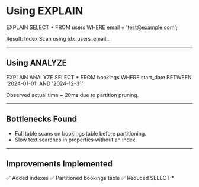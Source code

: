 # Using EXPLAIN

EXPLAIN
SELECT * FROM users WHERE email = '<test@example.com>';

Result:
Index Scan using idx_users_email...

---

## Using ANALYZE

EXPLAIN ANALYZE
SELECT * FROM bookings WHERE start_date BETWEEN '2024-01-01' AND '2024-12-31';

Observed actual time ~ 20ms due to partition pruning.

---

## Bottlenecks Found

- Full table scans on bookings table before partitioning.
- Slow text searches in properties without an index.

---

## Improvements Implemented

✅ Added indexes
✅ Partitioned bookings table
✅ Reduced SELECT *
